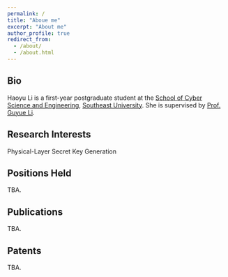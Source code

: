 ```yaml
---
permalink: /
title: "Aboue me"
excerpt: "About me"
author_profile: true
redirect_from: 
  - /about/
  - /about.html
---
```


## Bio
Haoyu Li is a first-year postgraduate student at the [School of Cyber Science and Engineering](https://cyber.seu.edu.cn), [Southeast University](https://www.seu.edu.cn/). She is supervised by [Prof. Guyue Li](https://cyber.seu.edu.cn/_s303/lgy1/list.psp). 

## Research Interests
Physical-Layer Secret Key Generation

## Positions Held
TBA.

## Publications
TBA.

## Patents
TBA.


